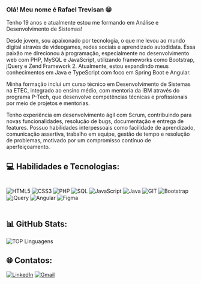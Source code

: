 
### Olá! Meu nome é Rafael Trevisan 😁

Tenho 19 anos e atualmente estou me formando em Análise e Desenvolvimento de Sistemas!

Desde jovem, sou apaixonado por tecnologia, o que me levou ao mundo digital através de videogames, redes sociais e aprendizado autodidata. Essa paixão me direcionou à programação, especialmente no desenvolvimento web com PHP, MySQL e JavaScript, utilizando frameworks como Bootstrap, jQuery e Zend Framework 2. Atualmente, estou expandindo meus conhecimentos em Java e TypeScript com foco em Spring Boot e Angular.

Minha formação inclui um curso técnico em Desenvolvimento de Sistemas na ETEC, integrado ao ensino médio, com mentoria da IBM através do programa P-Tech, que desenvolve competências técnicas e profissionais por meio de projetos e mentorias.

Tenho experiência em desenvolvimento ágil com Scrum, contribuindo para novas funcionalidades, resolução de bugs, documentação e entrega de features. Possuo habilidades interpessoais como facilidade de aprendizado, comunicação assertiva, trabalho em equipe, gestão de tempo e resolução de problemas, motivado por um compromisso contínuo de aperfeiçoamento.


## 💻 Habilidades e Tecnologias:

<div style:="display: inline-block"><br/>
    <img align="center" alt="HTML5" src="https://img.shields.io/badge/html5-%23E34F26.svg?style=for-the-badge&logo=html5&logoColor=white"/>
    <img align="center" alt="CSS3" src="https://img.shields.io/badge/css3-%231572B6.svg?style=for-the-badge&logo=css3&logoColor=white"/>
    <img align="center" alt="PHP" src="https://img.shields.io/badge/php-%23777BB4.svg?style=for-the-badge&logo=php&logoColor=white"/>
    <img align="center" alt="SQL" src="https://img.shields.io/badge/mysql-4479A1.svg?style=for-the-badge&logo=mysql&logoColor=white"/>
    <img align="center" alt="JavaScript" src="https://img.shields.io/badge/javascript-%23323330.svg?style=for-the-badge&logo=javascript&logoColor=%23F7DF1E"/>
    <img align="center" alt="Java" src="https://img.shields.io/badge/java-%23ED8B00.svg?style=for-the-badge&logo=openjdk&logoColor=white"/>
    <img align="center" alt="GIT" src="https://img.shields.io/badge/git-%23F05033.svg?style=for-the-badge&logo=git&logoColor=white"/>
    <img align="center" alt="Bootstrap" src="https://img.shields.io/badge/bootstrap-%238511FA.svg?style=for-the-badge&logo=bootstrap&logoColor=white"/>
    <img align="center" alt="jQuery" src="https://img.shields.io/badge/jquery-%230769AD.svg?style=for-the-badge&logo=jquery&logoColor=white"/>
    <img align="center" alt="Angular" src="https://img.shields.io/badge/angular-%23DD0031.svg?style=for-the-badge&logo=angular&logoColor=white"/>
    <img align="center" alt="Figma" src="https://img.shields.io/badge/figma-%23F24E1E.svg?style=for-the-badge&logo=figma&logoColor=white"/>
</div><br>


## 📊 GitHub Stats:

![TOP Linguagens](https://github-readme-stats.vercel.app/api/top-langs/?username=rafaatrevisan&layout=compact&theme=dracula)


## 🌐 Contatos:

[![LinkedIn](https://img.shields.io/badge/LinkedIn-0077B5?style=for-the-badge&logo=linkedin&logoColor=white)](https://www.linkedin.com/in/rafaelltrevisan/)
[![Gmail](https://img.shields.io/badge/Gmail-D14836?style=for-the-badge&logo=gmail&logoColor=white)](mailto:rafaatrevisann@gmail.com)
